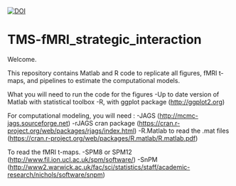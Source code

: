 
[![DOI](https://zenodo.org/badge/93639776.svg)](https://zenodo.org/badge/latestdoi/93639776)

# TMS-fMRI_strategic_interaction

Welcome. 

This repository contains Matlab and R code to replicate all figures, fMRI t-maps, and pipelines to estimate the computational models. 

What you will need to run the code for the figures
-Up to date version of Matlab with statistical toolbox
-R, with ggplot package (http://ggplot2.org) 

For computational modeling, you will need : 
-JAGS (http://mcmc-jags.sourceforge.net)
-rJAGS cran package (https://cran.r-project.org/web/packages/rjags/index.html) 
-R.Matlab to read the .mat files (https://cran.r-project.org/web/packages/R.matlab/R.matlab.pdf) 

To read the fMRI t-maps.
-SPM8 or SPM12 (http://www.fil.ion.ucl.ac.uk/spm/software/) 
-SnPM (http://www2.warwick.ac.uk/fac/sci/statistics/staff/academic-research/nichols/software/snpm)


